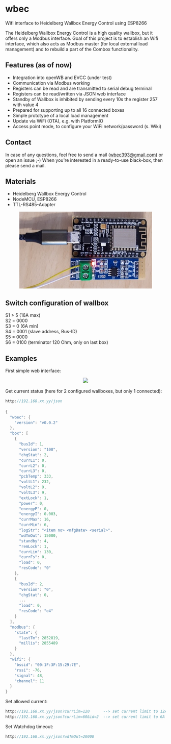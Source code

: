 # wbec
Wifi interface to Heidelberg Wallbox Energy Control using ESP8266  
  
The Heidelberg Wallbox Energy Control is a high quality wallbox, but it offers only a Modbus interface.
Goal of this project is to establish an Wifi interface, which also acts as Modbus master (for local external load management) and to rebuild a part of the Combox functionality.  

## Features (as of now)
- Integration into openWB and EVCC (under test)
- Communication via Modbus working
- Registers can be read and are transmitted to serial debug terminal
- Registers can be read/written via JSON web interface
- Standby of Wallbox is inhibited by sending every 10s the register 257 with value 4
- Prepared for supporting up to all 16 connected boxes
- Simple prototype of a local load management
- Update via WiFi (OTA), e.g. with PlatformIO
- Access point mode, to configure your WiFi network/password (s. Wiki)

## Contact
In case of any questions, feel free to send a mail (wbec393@gmail.com) or open an issue  ;-)
When you're interested in a ready-to-use black-box, then please send a mail.

## Materials
- Heidelberg Wallbox Energy Control
- NodeMCU, ESP8266
- TTL-RS485-Adapter

<p align="center">
  <img src="/images/wbec.jpg">
</p>

## Switch configuration of wallbox
S1 > 5 (16A max)  
S2 = 0000  
S3 = 0 (6A min)  
S4 = 0001 (slave address, Bus-ID)  
S5 = 0000  
S6 = 0100 (terminator 120 Ohm, only on last box)  

## Examples
First simple web interface:
<p align="center">
  <img src="https://i.ibb.co/kKSkL1X/wbec-Web-Interface.png">
</p>

Get current status (here for 2 configured wallboxes, but only 1 connected):
```c++
http://192.168.xx.yy/json

{
  "wbec": {
    "version": "v0.0.2"
  },
  "box": [
    {
      "busId": 1,
      "version": "108",
      "chgStat": 2,
      "currL1": 0,
      "currL2": 0,
      "currL3": 0,
      "pcbTemp": 333,
      "voltL1": 232,
      "voltL2": 9,
      "voltL3": 9,
      "extLock": 1,
      "power": 0,
      "energyP": 0,
      "energyI": 0.003,
      "currMax": 16,
      "currMin": 6,
      "logStr": "<item no> <mfgDate> <serial>",
      "wdTmOut": 15000,
      "standby": 4,
      "remLock": 1,
      "currLim": 130,
      "currFs": 0,
      "load": 0,
      "resCode": "0"
    },
    {
      "busId": 2,
      "version": "0",
      "chgStat": 0,
      ...
      "load": 0,
      "resCode": "e4"
    }
  ],
  "modbus": {
    "state": {
      "lastTm": 2852819,
      "millis": 2855489
    }
  },
  "wifi": {
    "bssid": "00:1F:3F:15:29:7E",
    "rssi": -76,
    "signal": 48,
    "channel": 11
  }
}
```

Set allowed current:
```c++
http://192.168.xx.yy/json?currLim=120      --> set current limit to 12A (on the box with id=0, i.e. ModBus Bus-ID=1)
http://192.168.xx.yy/json?currLim=60&id=2  --> set current limit to 6A on the box with id=2 (i.e. ModBus Bus-ID=3)
```

Set Watchdog timeout:
```c++
http://192.168.xx.yy/json?wdTmOut=20000
```
